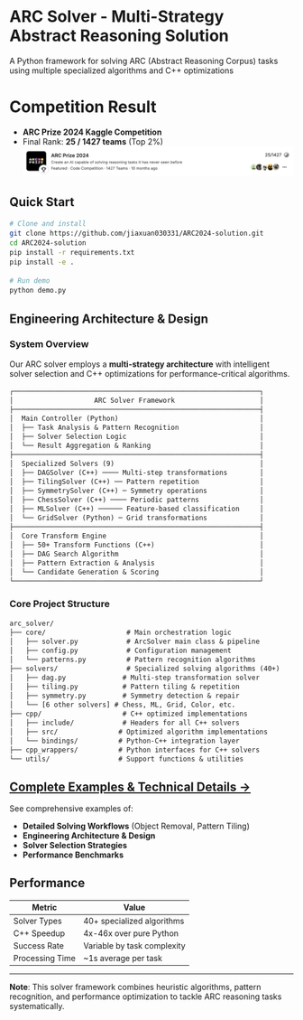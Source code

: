 # ARC Solver - Multi-Strategy Abstract Reasoning Solution

A Python framework for solving ARC (Abstract Reasoning Corpus) tasks using multiple specialized algorithms and C++ optimizations

# Competition Result
- **ARC Prize 2024 Kaggle Competition**
- Final Rank: **25 / 1427 teams** (Top 2%)
 ![Official Leaderboard Screenshot](images/ARC_result.png)

## Quick Start

```bash
# Clone and install
git clone https://github.com/jiaxuan030331/ARC2024-solution.git
cd ARC2024-solution
pip install -r requirements.txt
pip install -e .

# Run demo
python demo.py
```

## Engineering Architecture & Design

### System Overview

Our ARC solver employs a **multi-strategy architecture** with intelligent solver selection and C++ optimizations for performance-critical algorithms.

```
┌─────────────────────────────────────────────────────────────┐
│                    ARC Solver Framework                     │
├─────────────────────────────────────────────────────────────┤
│  Main Controller (Python)                                   │
│  ├── Task Analysis & Pattern Recognition                    │
│  ├── Solver Selection Logic                                 │
│  └── Result Aggregation & Ranking                           │
├─────────────────────────────────────────────────────────────┤
│  Specialized Solvers (9)                                    │
│  ├── DAGSolver (C++) ──── Multi-step transformations        │
│  ├── TilingSolver (C++) ── Pattern repetition               │
│  ├── SymmetrySolver (C++) ─ Symmetry operations             │
│  ├── ChessSolver (C++) ──── Periodic patterns               │
│  ├── MLSolver (C++) ────── Feature-based classification     │
│  └── GridSolver (Python) ─ Grid transformations             │
├─────────────────────────────────────────────────────────────┤
│  Core Transform Engine                                      │
│  ├── 50+ Transform Functions (C++)                          │
│  ├── DAG Search Algorithm                                   │
│  ├── Pattern Extraction & Analysis                          │
│  └── Candidate Generation & Scoring                         │
└─────────────────────────────────────────────────────────────┘
```

### Core Project Structure

```
arc_solver/
├── core/                    # Main orchestration logic
│   ├── solver.py            # ArcSolver main class & pipeline
│   ├── config.py            # Configuration management
│   └── patterns.py          # Pattern recognition algorithms
├── solvers/                 # Specialized solving algorithms (40+)
│   ├── dag.py              # Multi-step transformation solver
│   ├── tiling.py           # Pattern tiling & repetition
│   ├── symmetry.py         # Symmetry detection & repair
│   └── [6 other solvers] # Chess, ML, Grid, Color, etc.
├── cpp/                    # C++ optimized implementations
│   ├── include/            # Headers for all C++ solvers
│   ├── src/               # Optimized algorithm implementations
│   └── bindings/          # Python-C++ integration layer
├── cpp_wrappers/          # Python interfaces for C++ solvers
└── utils/                 # Support functions & utilities
```

##  **[ Complete Examples & Technical Details →](EXAMPLES.md)**

See comprehensive examples of:
- **Detailed Solving Workflows** (Object Removal, Pattern Tiling)
- **Engineering Architecture & Design**
- **Solver Selection Strategies**
- **Performance Benchmarks**

## Performance

| Metric | Value |
|--------|-------|
| Solver Types | 40+ specialized algorithms |
| C++ Speedup | 4x-46x over pure Python |
| Success Rate | Variable by task complexity |
| Processing Time | ~1s average per task |

---

**Note**: This solver framework combines heuristic algorithms, pattern recognition, and performance optimization to tackle ARC reasoning tasks systematically.


